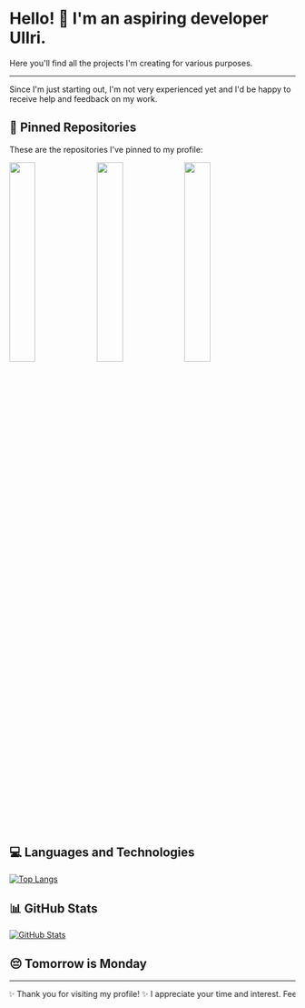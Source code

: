 # Hello! 👋 I'm an aspiring developer Ullri.

Here you'll find all the projects I'm creating for various purposes.

---

Since I'm just starting out, I'm not very experienced yet and I'd be happy to receive help and feedback on my work.

## 📌 Pinned Repositories

These are the repositories I've pinned to my profile:

<!-- Pinned Repositories Start -->
<a href="https://github.com/YourGitHubUsername/repo1">
  <img align="left" width="30%" src="https://github-readme-stats.vercel.app/api/pin/?username=YourGitHubUsername&repo=repo1&theme=dark" />
</a>
<a href="https://github.com/YourGitHubUsername/repo2">
  <img align="left" width="30%" src="https://github-readme-stats.vercel.app/api/pin/?username=YourGitHubUsername&repo=repo2&theme=dark" />
</a>
<a href="https://github.com/YourGitHubUsername/repo3">
  <img align="left" width="30%" src="https://github-readme-stats.vercel.app/api/pin/?username=YourGitHubUsername&repo=repo3&theme=dark" />
</a>
<br clear="left"/>
<!-- Pinned Repositories End -->

## 💻 Languages and Technologies

[![Top Langs](https://github-readme-stats.vercel.app/api/top-langs/?username=YourGitHubUsername&layout=compact&theme=dark)](https://github.com/YourGitHubUsername)

## 📊 GitHub Stats

[![GitHub Stats](https://github-readme-stats.vercel.app/api?username=YourGitHubUsername&show_icons=true&theme=dark)](https://github.com/YourGitHubUsername)

## 😔 Tomorrow is Monday

---

<p align="center">
  <marquee behavior="alternate" scrollamount="7">
    ✨ Thank you for visiting my profile! ✨ I appreciate your time and interest. Feel free to explore my projects! 😊
  </marquee>
</p>
